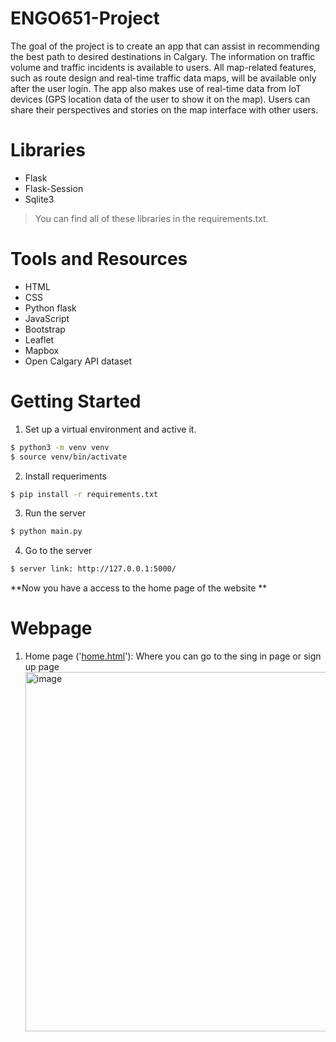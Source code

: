 # ENGO651-Project

The goal of the project is to create an app that can assist in recommending the best path to desired destinations in Calgary. The information on traffic volume and traffic incidents is available to users. All map-related features, such as route design and real-time traffic data maps, will be available only after the user login. The app also makes use of real-time data from IoT devices (GPS location data of the user to show it on the map). Users can share their perspectives and stories on the map interface with other users.

# Libraries 
-	Flask
-	Flask-Session
-	Sqlite3


> You can find all of these libraries in the requirements.txt.


# Tools and Resources 
-	HTML 
-	CSS
-	Python flask
-	JavaScript
-	Bootstrap
-	Leaflet
-	Mapbox
-	Open Calgary API dataset

# Getting Started
1. Set up a virtual environment and active it.
```sh
$ python3 -m venv venv
$ source venv/bin/activate
```
2. Install requeriments
```sh
$ pip install -r requirements.txt
```
3. Run the server
```sh
$ python main.py
```
4. Go to the server
```sh
$ server link: http://127.0.0.1:5000/
```
**Now you have a access to the home page of the website **


# Webpage
1. Home page ('[home.html](https://github.com/k4ukichu/ENGO651-Project/blob/main/Project/website/templates/home.html)'):
    Where you can go to the sing in page or sign up page
    <img width="575" alt="image" src="https://user-images.githubusercontent.com/53395337/166068299-e0f93978-9f71-49ec-a01d-a696b47b4f4b.png">

